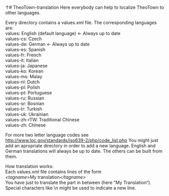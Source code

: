 ↑# TheoTown-translation
Here everybody can help to localize TheoTown to other languages.

Every directory contains a values.xml file. The corresponding languages are:</br>
values: English (default language) <- Always up to date</br>
values-cs: Czech</br>
values-de: German <- Always up to date</br>
values-es: Spanish</br>
values-fr: French</br>
values-it: Italian</br>
values-ja: Japanese</br>
values-ko: Korean</br>
values-ms: Malay</br>
values-nl: Dutch</br>
values-pl: Polish</br>
values-pt: Portuguese</br>
values-ru: Russian</br>
values-sr: Bosnian</br>
values-tr: Turkish</br>
values-uk: Ukrainian</br>
values-zh-rTW: Traditional Chinese</br>
values-zh: Chinese</br>

For more two letter language codes see http://www.loc.gov/standards/iso639-2/php/code_list.php
You might just add an apropriate directory in order to add a new language.
English and German translations will always be up to date. The others can be built from them.

How translation works:</br>
Each values.xml file contains lines of the form<br>
<em>\<tagname\></em>My translation<em>\</tagname\></em><br>
You have just to translate the part in between (here "My Translation“). Special characters like \n might be used to indicate a new line.
